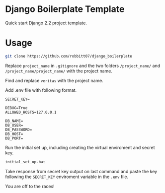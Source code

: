 # Django Boilerplate Template

Quick start Django 2.2 project template.

# Usage

```bash
git clone https://github.com/robbitt07/django_boilerplate
```

Replace `project_name` in `.gitignore` and the two folders `/project_name/` and `/project_name/project_name/` with the project name.

Find and replace `veritas` with the project name.

Add .env file with following format.
```
SECRET_KEY=

DEBUG=True
ALLOWED_HOSTS=127.0.0.1

DB_NAME=
DB_USER=
DB_PASSWORD=
DB_HOST=
DB_PORT=
```

Run the initial set up, including creating the virtual enviroment and secret key.
```bash
initial_set_up.bat
```

Take response from secret key output on last command and paste the key following the `SECRET_KEY` enviroment variable in the `.env` file.

You are off to the races!